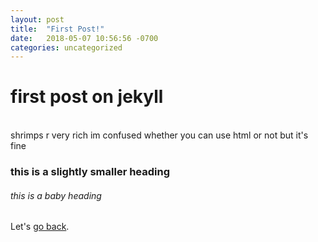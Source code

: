 ```yaml
---
layout: post
title:  "First Post!"
date:   2018-05-07 10:56:56 -0700
categories: uncategorized
---
```


# first post on jekyll
<br> shrimps r very rich
im confused whether you can use html or not but it's fine

### this is a slightly smaller heading
###### this is a baby heading

Let's [go back][link-to-home].

[link-to-home]: https://SBYpotato.github.io
